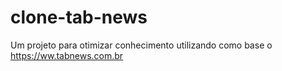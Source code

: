 # clone-tab-news

Um projeto para otimizar conhecimento utilizando como base o https://ww.tabnews.com.br
